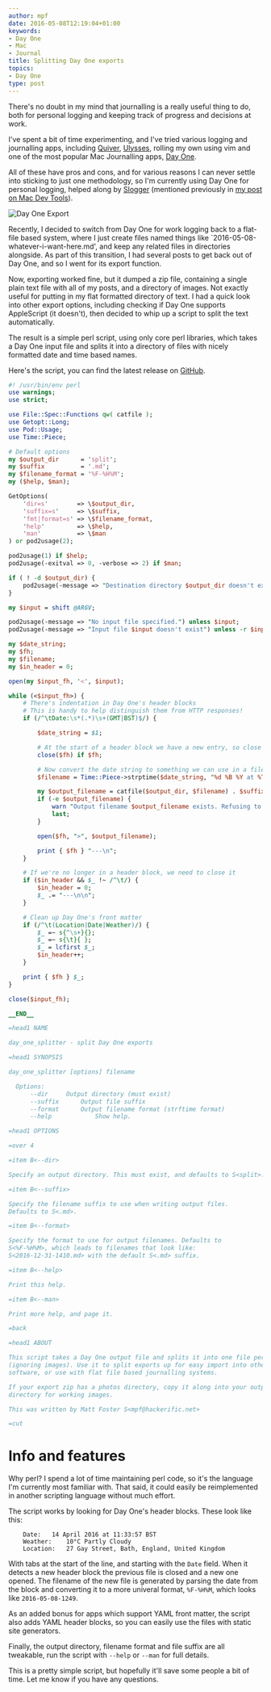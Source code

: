 ```yaml
---
author: mpf
date: 2016-05-08T12:19:04+01:00
keywords:
- Day One
- Mac
- Journal
title: Splitting Day One exports
topics:
- Day One
type: post
---
```


There's no doubt in my mind that journalling is a really useful thing to do,
both for personal logging and keeping track of progress and decisions at work.

I've spent a bit of time experimenting, and I've tried various logging and journalling apps, including
[Quiver](http://happenapps.com), [Ulysses](http://ulyssesapp.com), rolling my
own using vim and one of the most popular Mac Journalling apps, [Day One](http://dayoneapp.com).

All of these have pros and cons, and for various reasons I can never settle
into sticking to just one methodology, so I'm currently using Day One for
personal logging, helped along by
[Slogger](http://brettterpstra.com/projects/slogger/) (mentioned previously in
[my post on Mac Dev Tools](https://hackerific.net/2016/02/13/mac-dev-tools/)).

![Day One Export](/images/posts/day_one_export.png)

Recently, I decided to switch from Day One for work logging back to a flat-file
based system, where I just create files named things like
`2016-05-08-whatever-i-want-here.md', and keep any related files in directories
alongside. As part of this transition, I had several posts to get back out of
Day One, and so I went for its export function.

Now, exporting worked fine, but it dumped a zip file, containing a single plain
text file with all of my posts, and a directory of images. Not exactly useful
for putting in my flat formatted directory of text. I had a quick look into
other export options, including checking if Day One supports AppleScript (it
doesn't), then decided to whip up a script to split the text automatically. 

The result is a simple perl script, using only core perl libraries, which takes
a Day One input file and splits it into a directory of files with nicely
formatted date and time based names.

Here's the script, you can find the latest release on
[GitHub](https://github.com/mattfoster/dotfiles/blob/master/bin/day_one_splitter).

```perl
#! /usr/bin/env perl
use warnings;
use strict;

use File::Spec::Functions qw( catfile );
use Getopt::Long;
use Pod::Usage;
use Time::Piece;

# Default options
my $output_dir      = 'split';
my $suffix          = '.md';
my $filename_format = '%F-%H%M';
my ($help, $man);

GetOptions(
    'dir=s'        => \$output_dir,
    'suffix=s'     => \$suffix,
    'fmt|format=s' => \$filename_format,
    'help'         => \$help,
    'man'          => \$man
) or pod2usage(2);

pod2usage(1) if $help;
pod2usage(-exitval => 0, -verbose => 2) if $man;

if ( ! -d $output_dir) {
    pod2usage(-message => "Destination directory $output_dir doesn't exist");
}

my $input = shift @ARGV;

pod2usage(-message => "No input file specified.") unless $input;
pod2usage(-message => "Input file $input doesn't exist") unless -r $input;

my $date_string;
my $fh;
my $filename;
my $in_header = 0;

open(my $input_fh, '<', $input);

while (<$input_fh>) {
    # There's indentation in Day One's header blocks
    # This is handy to help distinguish them from HTTP responses!
    if (/^\tDate:\s*(.*)\s+(GMT|BST)$/) {

        $date_string = $1;

        # At the start of a header block we have a new entry, so close any open files
        close($fh) if $fh;

        # Now convert the date string to something we can use in a filename
        $filename = Time::Piece->strptime($date_string, "%d %B %Y at %T")->strftime($filename_format);

        my $output_filename = catfile($output_dir, $filename) . $suffix;
        if (-e $output_filename) {
            warn "Output filename $output_filename exists. Refusing to overwrite it and quitting instead!\n";
            last;
        }

        open($fh, ">", $output_filename);

        print { $fh } "---\n";
    }

    # If we're no longer in a header block, we need to close it
    if ($in_header && $_ !~ /^\t/) {
        $in_header = 0;
        $_ .= "---\n\n";
    }

    # Clean up Day One's front matter
    if (/^\t(Location|Date|Weather)/) {
        $_ =~ s{^\s+}{};
        $_ =~ s{\t}{ };
        $_ = lcfirst $_;
        $in_header++;
    }

    print { $fh } $_;
}

close($input_fh);

__END__

=head1 NAME 

day_one_splitter - split Day One exports

=head1 SYNOPSIS 

day_one_splitter [options] filename

  Options:
      --dir		Output directory (must exist)
      --suffix		Output file suffix
      --format		Output filename format (strftime format)
      --help	        Show help.

=head1 OPTIONS

=over 4

=item B<--dir>

Specify an output directory. This must exist, and defaults to S<split>.

=item B<--suffix>

Specify the filename suffix to use when writing output files.
Defaults to S<.md>.

=item B<--format>

Specify the format to use for output filenames. Defaults to
S<%F-%H%M>, which leads to filenames that look like: 
S<2016-12-31-1410.md> with the default S<.md> suffix.

=item B<--help>

Print this help.

=item B<--man>

Print more help, and page it.

=back

=head1 ABOUT

This script takes a Day One output file and splits it into one file per post
(ignoring images). Use it to split exports up for easy import into other
software, or use with flat file based journalling systems.

If your export zip has a photos directory, copy it along into your output
directory for working images.

This was written by Matt Foster S<mpf@hackerific.net>

=cut
```

# Info and features

Why perl? I spend a lot of time maintaining perl code, so it's the language I'm
currently most familiar with. That said, it could easily be reimplemented in
another scripting language without much effort.

The script works by looking for Day One's header blocks. These look like this:

```
	Date:	14 April 2016 at 11:33:57 BST
	Weather:	10°C Partly Cloudy
	Location:	27 Gay Street, Bath, England, United Kingdom
```

With tabs at the start of the line, and starting with the `Date` field. When it
detects a new header block the previous file is closed and a new one opened.
The filename of the new file is generated by parsing the date from the block
and converting it to a more univeral format, `%F-%H%M`, which looks like 
`2016-05-08-1249`.

As an added bonus for apps which support YAML front matter, the script also
adds YAML header blocks, so you can easily use the files with static site
generators.

Finally, the output directory, filename format and file suffix are all
tweakable, run the script with `--help` or `--man` for full details.

This is a pretty simple script, but hopefully it'll save some people a bit of
time.  Let me know if you have any questions.

